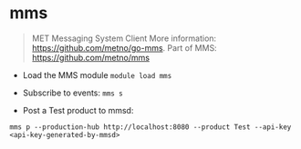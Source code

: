 # mms

> MET Messaging System Client
> More information: <https://github.com/metno/go-mms>.
> Part of MMS: <https://github.com/metno/mms>

- Load the MMS module
`module load mms`

- Subscribe to events:
`mms s`

- Post a Test product to mmsd:

`mms p --production-hub http://localhost:8080 --product Test --api-key <api-key-generated-by-mmsd>`

